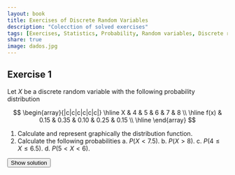 ```yaml
---
layout: book
title: Exercises of Discrete Random Variables
description: "Colecction of solved exercises"
tags: [Exercises, Statistics, Probability, Random variables, Discrete random variables]
share: true
image: dados.jpg
---
```




## Exercise 1
Let $X$ be a discrete random variable with the following probability distribution 

$$
\begin{array}{|c|c|c|c|c|c|}
\hline
X & 4 & 5 & 6 & 7 & 8 \\ 
\hline
f(x) & 0.15 & 0.35 & 0.10 & 0.25 & 0.15 \\ 
\hline
\end{array}
$$

1.  Calculate and represent graphically the distribution function.
2.  Calculate the following probabilities
    a.  $P(X<7.5)$.
    b.  $P(X>8)$.
    c.  $P(4\leq X\leq 6.5)$.
    d.  $P(5<X<6)$.

<div><button class="solution">Show solution</button></div>
<div id="solution" style="display: none">
1. $$
F(x)=
\begin{cases}
0 & \text{if $x<4$,}\\
0.15 & \text{if $4\leq x<5$,}\\
0.5 & \text{if $5\leq x<6$,}\\
0.6 & \text{if $6\leq x<7$,}\\
0.85 & \text{if $7\leq x<8$,}\\
1 & \text{if $8\leq x$.}
\end{cases}
$$ <br/>
2. $P(X<7.5)=0.85$, $P(X>8)=0$, $P(4\leq x\leq 6.5)=0.6$ and $P(5<X<6)=0$.
</div>


## Exercise 2
Let $X$ be a discrete random variable with the following probability distribution 

$$
F(x)=
\begin{cases}
0 & \text{if $x<1$,} \\
1/5 & \text{if $1\leq x< 4$,} \\
3/4 & \text{if $4\leq x<6$,} \\
1 & \text{if $6\leq x$.}
\end{cases}
$$

1.  Calculate the probability function.
2.  Calculate the following probabilities
    a.  $P(X=6)$.
    b.  $P(X=5)$.
    c.  $P(2<X<5.5)$.
    d.  $P(0\leq X<4)$.
3.  Calculate the mean.
4.  Calculate the standard deviation.

<div><button class="solution">Show solution</button></div>
<div id="solution" style="display: none">


1. $$
\begin{array}{|c|c|c|c|c|c|}
\hline
X & 1 & 4 & 6 \\ 
\hline
f(x) & 0.2 & 0.55 & 0.25 \\ 
\hline
\end{array}
$$

2. $P(X=6)= 0.25$, $P(X=5)=0$, $P(2<X<5.5)=0.55$ and $P(0\leq X<4)=0.2$. <br/>
3. $\mu=3.9$. <br/>
4. $\sigma=1.6703$.
</div>


## Exercise 3
An experiment consist in injecting a virus to three different types of rats and observing if they survive or not. It is known that the probability of surviving is $0.5$ for the first type of rats, $0.4$ for the second type and $0.3$ for the third type.

1.  Calculate the probability function of the variable $X$ that measures the number of surviving rats.
2.  Calculate the distribution function.
3.  Calculate $P(X\leq 1)$, $P(X\geq 2)$ and $P(X=1.5)$.
4.  Calculate the mean and the standard deviation. Is representative the mean?

<div><button class="solution">Show solution</button></div>
<div id="solution" style="display: none">
1. $$
\begin{array}{|c|c|c|c|c|}
\hline
X & 0 & 1 & 2 & 3 \\
\hline
f(x) & 0.21 & 0.44 & 0.29 & 0.06\\
\hline
\end{array}
$$

2.$$
F(x)=
\begin{cases}
0 & \text{si $x<0$,}\\
0.21 & \text{si $0\leq x<1$,}\\
0.65 & \text{si $1\leq x<2$,}\\
0.94 & \text{si $2\leq x<3$,}\\
1 & \text{si $3\leq x$.}
\end{cases}
$$

3. $P(X\leq 1)=0.65$, $P(X\geq 2)=0.35$ and $P(X=1.5)=0$. <br/>
4. $\mu=1.2$ rats, $\sigma^2=0.7$ rats$^2$ y $\sigma=0.84$ rats.
</div>


## Exercise 4


The chance of being cured with a treatment is 0.85. If we apply the treatment to 6 patients,

1.  What is the probability that half of them are cured?
2.  What is the probability that a least 4 of them are cured?

<div><button class="solution">Show solution</button></div>
<div id="solution" style="display: none">
Naming $X$ to the number of cured patients, <br/>
1. $P(X=3) = 0.0415$. <br/>
2. $P(X\geq 4)= 0.9527$.
</div>


## Exercise 5


Ten persons came into contact with a person infected by tuberculosis. The probability of being infected after contacting a person with tuberculosis is 0.1.

1.  What is the probability that nobody are infected?
2.  What is the probability that at least 2 persons are infected?
3.  What is the expected number of infected persons?

<div><button class="solution">Show solution</button></div>
<div id="solution" style="display: none">
Naming $X$ to the number of persons infected, <br/>
1. $P(X=0) = 0.3487$. <br/>
2. $P(X\geq 2)= 0.2639$. <br/>
3. $\mu=1$.
</div>


## Exercise 6


The probability of having an adverse reaction to a vaccine is 0.001. If 2000 persons are vaccinated, what is the probability of having some adverse reaction?

<div><button class="solution">Show solution</button></div>
<div id="solution" style="display: none">
Naming $X$ to the number of adverse reactions, $P(X\geq 1)=0.8648$.
</div>


## Exercise 7


The average number of calls per minute that arrive to a telephone switchboard is 120.

1.  What is the probability of receiving less than 4 calls in 2 seconds?
2.  What is the probability of receiving at least 3 calls in 3 seconds?

<div><button class="solution">Show solution</button></div>
<div id="solution" style="display: none">
1. Naming $X$ to the number of calls in 2 seconds, $P(X<4)=0.4335$. <br/>
2. Naming $Y$ to the number of calls in 3 seconds, $P(X\geq 3)= 0.938$.
</div>


## Exercise 8


A test contains 10 questions with 3 possible options each. For every question you win a point if you give the right answer and loss half a point if the answer is wrong. A student knows the right answer for 3 of the 10 questions and answers the rest randomly. What is the probability of passing the exam?

<div><button class="solution">Show solution</button></div>
<div id="solution" style="display: none">
Naming $X$ to the number of correct answers in questions randomly answered, $P(X\geq 4)=0.1733$.
</div>


## Exercise 9


It has been observed experimentally that 1 of every 20 trillions of cells exposed to radiation mutates becoming carcinogenic. We know that the human body has approximately 1 trillion of cells by kilogram ot tissue. Calculate the probability that a 60 kg person exposed to radiation develops cancer. If the radiation affects 3 persons weighing 60 kg, what is the probability that a least one of them develops cancer?

<div><button class="solution">Show solution</button></div>
<div id="solution" style="display: none">
Naming $X$ to the number of cells mutated, $P(X>0)=0.9502$. <br/>
Naming $Y$ to the of persons developing cancer, $P(Y\geq 1) = 0.9999$.
</div>


## Exercise 10

A diagnostic test for a disease returns 1% of positive outcomes, and the positivie and negative predictive values are $0.95$ and $0.98$ respectively.

1.  Calculate the prevalence of the disease.
2.  Calculate the sensitivity and the specificity of the test.
3.  If the test is applied to 12 sick persons, what is the probability of getting at least a wrong diagnosis?
4.  If the test is applied to 12 persons, what is the probability of getting a right diagnosis for all of them?


## Exercise 11
In a study about a parasite that attack the kidney of rats it is known that the average number of parasites per kidney is 3.

1.  Calculate the probability that a rat have more than 3 parasites.
2.  Calculate the probability of having at least 9 rats infected in a sample of 10 rats.


## Exercise 12
In a physiotherapy course there are 60% of females and 40% of males.

1.  If 6 random students have to go to a hospital for making practices, what is the probability of going more males than females?
2.  In 5 samples of 6 students, what is the probability of having some sample without males?





